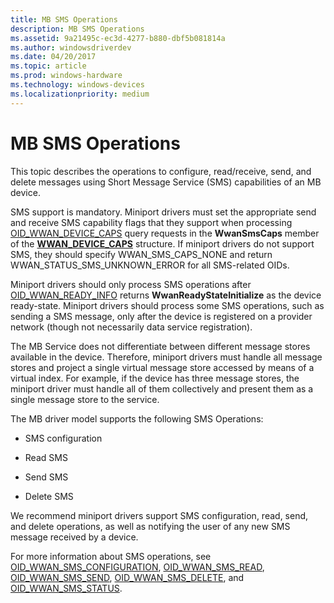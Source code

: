 ```yaml
---
title: MB SMS Operations
description: MB SMS Operations
ms.assetid: 9a21495c-ec3d-4277-b880-dbf5b081814a
ms.author: windowsdriverdev
ms.date: 04/20/2017
ms.topic: article
ms.prod: windows-hardware
ms.technology: windows-devices
ms.localizationpriority: medium
---
```


# MB SMS Operations


This topic describes the operations to configure, read/receive, send, and delete messages using Short Message Service (SMS) capabilities of an MB device.

SMS support is mandatory. Miniport drivers must set the appropriate send and receive SMS capability flags that they support when processing [OID\_WWAN\_DEVICE\_CAPS](https://msdn.microsoft.com/library/windows/hardware/ff569824) query requests in the **WwanSmsCaps** member of the [**WWAN\_DEVICE\_CAPS**](https://msdn.microsoft.com/library/windows/hardware/ff571204) structure. If miniport drivers do not support SMS, they should specify WWAN\_SMS\_CAPS\_NONE and return WWAN\_STATUS\_SMS\_UNKNOWN\_ERROR for all SMS-related OIDs.

Miniport drivers should only process SMS operations after [OID\_WWAN\_READY\_INFO](https://msdn.microsoft.com/library/windows/hardware/ff569833) returns **WwanReadyStateInitialize** as the device ready-state. Miniport drivers should process some SMS operations, such as sending a SMS message, only after the device is registered on a provider network (though not necessarily data service registration).

The MB Service does not differentiate between different message stores available in the device. Therefore, miniport drivers must handle all message stores and project a single virtual message store accessed by means of a virtual index. For example, if the device has three message stores, the miniport driver must handle all of them collectively and present them as a single message store to the service.

The MB driver model supports the following SMS Operations:

-   SMS configuration

-   Read SMS

-   Send SMS

-   Delete SMS

We recommend miniport drivers support SMS configuration, read, send, and delete operations, as well as notifying the user of any new SMS message received by a device.

For more information about SMS operations, see [OID\_WWAN\_SMS\_CONFIGURATION](https://msdn.microsoft.com/library/windows/hardware/ff569837), [OID\_WWAN\_SMS\_READ](https://msdn.microsoft.com/library/windows/hardware/ff569839), [OID\_WWAN\_SMS\_SEND](https://msdn.microsoft.com/library/windows/hardware/ff569840), [OID\_WWAN\_SMS\_DELETE](https://msdn.microsoft.com/library/windows/hardware/ff569838), and [OID\_WWAN\_SMS\_STATUS](https://msdn.microsoft.com/library/windows/hardware/ff569841).

 

 





